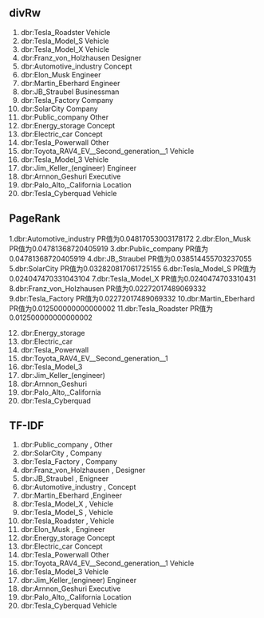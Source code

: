 ## divRw

1. dbr:Tesla_Roadster Vehicle
2. dbr:Tesla_Model_S  Vehicle
3. dbr:Tesla_Model_X Vehicle
4. dbr:Franz_von_Holzhausen Designer
5. dbr:Automotive_industry Concept
6. dbr:Elon_Musk  Engineer
7. dbr:Martin_Eberhard Engineer
8. dbr:JB_Straubel Businessman
9. dbr:Tesla_Factory Company
10. dbr:SolarCity Company
11. dbr:Public_company Other
12. dbr:Energy_storage Concept
13. dbr:Electric_car Concept
14. dbr:Tesla_Powerwall Other
15. dbr:Toyota_RAV4_EV__Second_generation__1 Vehicle
16. dbr:Tesla_Model_3 Vehicle
17. dbr:Jim_Keller_(engineer)  Engineer 
18. dbr:Arnnon_Geshuri  Executive
19. dbr:Palo_Alto,_California Location
20. dbr:Tesla_Cyberquad Vehicle



## PageRank

1.dbr:Automotive_industry PR值为0.04817053003178172
2.dbr:Elon_Musk PR值为0.04781368720405919
3.dbr:Public_company PR值为0.04781368720405919
4.dbr:JB_Straubel PR值为0.038514455703237055
5.dbr:SolarCity PR值为0.032820817061725155
6.dbr:Tesla_Model_S PR值为0.024047470331043104
7.dbr:Tesla_Model_X PR值为0.0240474703310431
8.dbr:Franz_von_Holzhausen PR值为0.02272017489069332
9.dbr:Tesla_Factory PR值为0.02272017489069332
10.dbr:Martin_Eberhard PR值为0.012500000000000002
11.dbr:Tesla_Roadster PR值为0.012500000000000002

12. dbr:Energy_storage
13. dbr:Electric_car
14. dbr:Tesla_Powerwall
15. dbr:Toyota_RAV4_EV__Second_generation__1
16. dbr:Tesla_Model_3 
17. dbr:Jim_Keller_(engineer)
18. dbr:Arnnon_Geshuri
19. dbr:Palo_Alto,_California
20. dbr:Tesla_Cyberquad 

## TF-IDF

1. dbr:Public_company , Other
2. dbr:SolarCity , Company
3. dbr:Tesla_Factory , Company
4. dbr:Franz_von_Holzhausen , Designer
5. dbr:JB_Straubel , Enigneer
6. dbr:Automotive_industry , Concept
7. dbr:Martin_Eberhard ,Engineer
8. dbr:Tesla_Model_X ,  Vehicle
9. dbr:Tesla_Model_S ,  Vehicle
10. dbr:Tesla_Roadster ,  Vehicle
11. dbr:Elon_Musk , Engineer
12. dbr:Energy_storage Concept
13. dbr:Electric_car Concept
14. dbr:Tesla_Powerwall Other
15. dbr:Toyota_RAV4_EV__Second_generation__1 Vehicle
16. dbr:Tesla_Model_3 Vehicle
17. dbr:Jim_Keller_(engineer)  Engineer 
18. dbr:Arnnon_Geshuri  Executive
19. dbr:Palo_Alto,_California Location
20. dbr:Tesla_Cyberquad Vehicle

